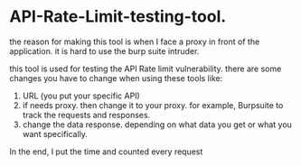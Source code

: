 # API-Rate-Limit-testing-tool.

the reason for making this tool is when I face a proxy in front of the application. it is hard to use the burp suite intruder.

this tool is used for testing the API Rate limit vulnerability. there are some changes you have to change when using these tools like:

1. URL (you put your specific API)
2. if needs proxy. then change it to your proxy. for example, Burpsuite to track the requests and responses.
3. change the data response. depending on what data you get or what you want specifically.

In the end, I put the time and counted every request
